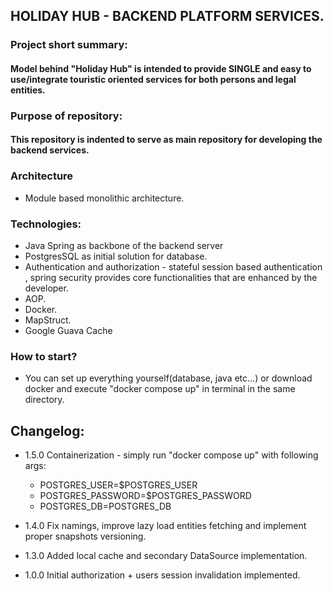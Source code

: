 ## HOLIDAY HUB - BACKEND PLATFORM SERVICES.

### Project short summary:

#### Model behind "Holiday Hub" is intended to provide SINGLE and easy to use/integrate touristic oriented services for both persons and legal entities.

### Purpose of repository:

#### This repository is indented to serve as main repository for developing the backend services.

### Architecture

* Module based monolithic architecture.

### Technologies:

* Java Spring as backbone of the backend server
* PostgresSQL as initial solution for database.
* Authentication and authorization - stateful session based authentication , spring security
  provides core functionalities that are enhanced by the developer.
* AOP.
* Docker.
* MapStruct.
* Google Guava Cache

### How to start?

  - You can set up everything yourself(database, java etc...) or download docker and execute "docker compose up" in terminal in the same directory.


## Changelog:

* 1.5.0 Containerization - simply run "docker compose up" with following args:
  - POSTGRES_USER=$POSTGRES_USER
  - POSTGRES_PASSWORD=$POSTGRES_PASSWORD
  - POSTGRES_DB=POSTGRES_DB


* 1.4.0 Fix namings, improve lazy load entities fetching and implement proper snapshots versioning.


* 1.3.0 Added local cache and secondary DataSource implementation.


* 1.0.0 Initial authorization + users session invalidation implemented.